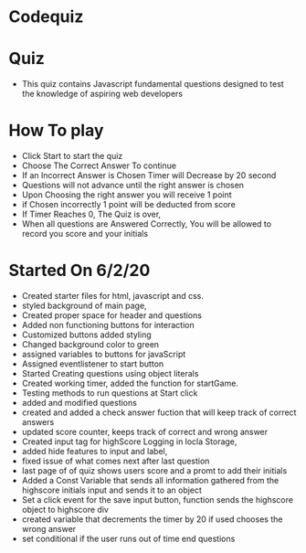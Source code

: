 # Codequiz

# Quiz
- This quiz contains Javascript fundamental questions designed to test the knowledge of aspiring web developers


# How To play
- Click Start to start the quiz
- Choose The Correct Answer To continue
- If an Incorrect Answer is Chosen Timer will Decrease by 20 second
- Questions will not advance until the right answer is chosen
- Upon Choosing the right answer you will receive 1 point
- if Chosen incorrectly 1 point will be deducted from score
- If Timer Reaches 0, The Quiz is over,
- When all questions are Answered Correctly, You will be allowed to record you score and your initials




# Started On 6/2/20
- Created starter files for html, javascript and css.
- styled background of main page,
- Created proper space for header and questions
- Added non functioning buttons for interaction
- Customized buttons added styling
- Changed background color to green
- assigned variables to buttons for javaScript
- Assigned eventlistener to start button
- Started Creating questions using object literals
- Created working timer, added the function for startGame.
- Testing methods to run questions at Start click
- added and modified questions
- created and added a check answer fuction that will keep track of correct answers
- updated score counter, keeps track of correct and wrong answer
- Created input tag for highScore Logging in locla Storage,
- added hide features to input and label,
- fixed issue of what comes next after last question
- last page of of quiz shows users score and a promt to add their initials
- Added a Const Variable that sends all information gathered from the highscore initials input and sends it to an object
- Set a click event for the save input button, function sends the highscore object to highscore div
- created variable that decrements the timer by 20 if used chooses the wrong answer
- set conditional if the user runs out of time end questions